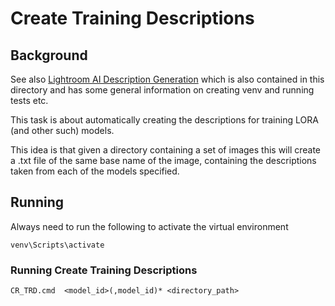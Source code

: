# Create Training Descriptions

## Background

See also [Lightroom AI Description Generation](README.md) which is also contained in this directory and has some general 
information on creating venv and running tests etc.

This task is about automatically creating the descriptions for training LORA (and other such) models.

This idea is that given a directory containing a set of images this will create a .txt file of the same 
base name of the image, containing the descriptions taken from each of the models specified.

## Running
Always need to run the following to activate the virtual environment

```
venv\Scripts\activate
```
### Running Create Training Descriptions
```
CR_TRD.cmd  <model_id>(,model_id)* <directory_path>